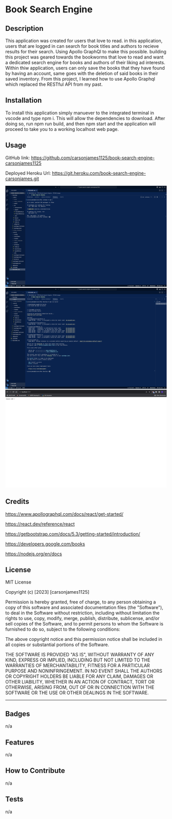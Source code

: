 # Book Search Engine

## Description

This application was created for users that love to read. in this application, users that are logged in can search for book titles and authors to recieve results for their search. Using Apollo GraphQl to make this possible. building this project was geared towards the bookworms that love to read and want a dedicated search engine for books and authors of their liking ad interests. Within thiw application, users can only save the books that they have found by having an account, same goes with the deletion of said books in their saved inventory. From this project, I learned how to use Apollo Graphql which replaced the RESTful API from my past. 


## Installation

To install this application simply manuever to the integrated terminal in vscode and type npm i. This will allow the dependencies to download. After doing so, run npm run build, and then npm start and the application will proceed to take you to a working localhost web page. 

## Usage

GitHub link: https://github.com/carsonjames1125/book-search-engine-carsonjames1125

Deployed Heroku Url: https://git.heroku.com/book-search-engine-carsonjames.git


![alt text](./assets/images/image%201.png)
![alt text](./assets/images/image%202.png)
![alt text](./assets/images/image%203.png)


## Credits

https://www.apollographql.com/docs/react/get-started/

https://react.dev/reference/react

https://getbootstrap.com/docs/5.3/getting-started/introduction/

https://developers.google.com/books

https://nodejs.org/en/docs

## License

MIT License

Copyright (c) [2023] [carsonjames1125]

Permission is hereby granted, free of charge, to any person obtaining a copy
of this software and associated documentation files (the "Software"), to deal
in the Software without restriction, including without limitation the rights
to use, copy, modify, merge, publish, distribute, sublicense, and/or sell
copies of the Software, and to permit persons to whom the Software is
furnished to do so, subject to the following conditions:

The above copyright notice and this permission notice shall be included in all
copies or substantial portions of the Software.

THE SOFTWARE IS PROVIDED "AS IS", WITHOUT WARRANTY OF ANY KIND, EXPRESS OR
IMPLIED, INCLUDING BUT NOT LIMITED TO THE WARRANTIES OF MERCHANTABILITY,
FITNESS FOR A PARTICULAR PURPOSE AND NONINFRINGEMENT. IN NO EVENT SHALL THE
AUTHORS OR COPYRIGHT HOLDERS BE LIABLE FOR ANY CLAIM, DAMAGES OR OTHER
LIABILITY, WHETHER IN AN ACTION OF CONTRACT, TORT OR OTHERWISE, ARISING FROM,
OUT OF OR IN CONNECTION WITH THE SOFTWARE OR THE USE OR OTHER DEALINGS IN THE
SOFTWARE.

---

## Badges

n/a

## Features

n/a

## How to Contribute

n/a

## Tests

n/a